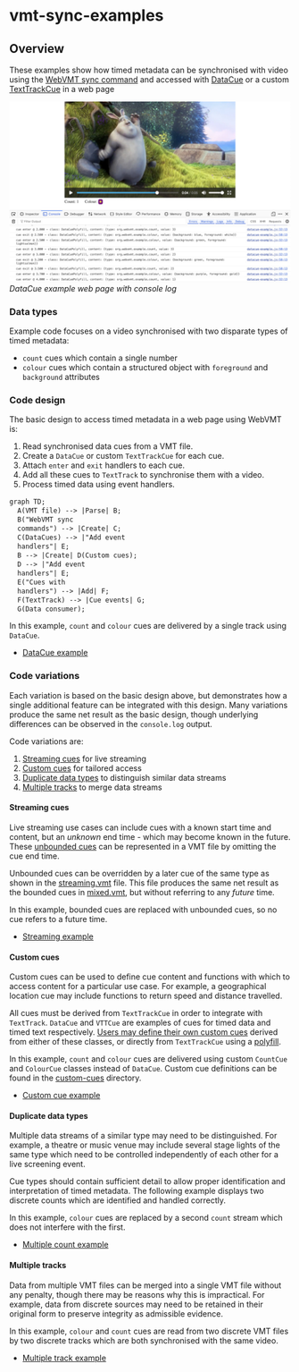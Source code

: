 # vmt-sync-examples

## Overview

These examples show how timed metadata can be synchronised with video using the [WebVMT sync command](https://www.w3.org/TR/webvmt/#synchronized-data) and accessed with [DataCue](https://wicg.github.io/datacue/#datacue-interface) or a custom [TextTrackCue](https://developer.mozilla.org/en-US/docs/Web/API/TextTrackCue) in a web page

![DataCue example web page with console log](images/DataCue_ConsoleFirefox.jpg)  
_DataCue example web page with console log_

### Data types

Example code focuses on a video synchronised with two disparate types of timed metadata:

 * `count` cues which contain a single number
 * `colour` cues which contain a structured object with `foreground` and `background` attributes

### Code design

The basic design to access timed metadata in a web page using WebVMT is:

 1. Read synchronised data cues from a VMT file.
 1. Create a `DataCue` or custom `TextTrackCue` for each cue.
 1. Attach `enter` and `exit` handlers to each cue.
 1. Add all these cues to `TextTrack` to synchronise them with a video.
 1. Process timed data using event handlers.

 ````mermaid
 graph TD;
   A(VMT file) --> |Parse| B;
   B("WebVMT sync
   commands") --> |Create| C;
   C(DataCues) --> |"Add event
   handlers"| E;
   B --> |Create| D(Custom cues);
   D --> |"Add event
   handlers"| E;
   E("Cues with
   handlers") --> |Add| F;
   F(TextTrack) --> |Cue events| G;
   G(Data consumer);
 ````

In this example, `count` and `colour` cues are delivered by a single track using `DataCue`.

* [DataCue example](https://webvmt.github.io/vmt-sync-examples/datacue.html)

### Code variations

Each variation is based on the basic design above, but demonstrates how a single additional feature can be integrated with this design. Many variations produce the same net result as the basic design, though underlying differences can be observed in the `console.log` output.

Code variations are:

 1. [Streaming cues](#streaming) for live streaming
 1. [Custom cues](#custom-cues) for tailored access
 1. [Duplicate data types](#duplicate-types) to distinguish similar data streams
 1. [Multiple tracks](#multiple-tracks) to merge data streams

#### <a id='streaming'></a>Streaming cues

Live streaming use cases can include cues with a known start time and content, but an _unknown_ end time - which may become known in the future. These [unbounded cues](https://html.spec.whatwg.org/multipage/media.html#unbounded-text-track-cue) can be represented in a VMT file by omitting the cue end time.

Unbounded cues can be overridden by a later cue of the same type as shown in the [streaming.vmt](vmt/streaming.vmt) file. This file produces the same net result as the bounded cues in [mixed.vmt](vmt/mixed.vmt), but without referring to any _future_ time.

In this example, bounded cues are replaced with unbounded cues, so no cue refers to a future time.

* [Streaming example](https://webvmt.github.io/vmt-sync-examples/streaming.html)

#### <a id='custom-cues'></a>Custom cues

Custom cues can be used to define cue content and functions with which to access content for a particular use case. For example, a geographical location cue may include functions to return speed and distance travelled.

All cues must be derived from `TextTrackCue` in order to integrate with `TextTrack`. `DataCue` and `VTTCue` are examples of cues for timed data and timed text respectively. [Users may define their own custom cues](https://html.spec.whatwg.org/multipage/media.html#guidelines-for-exposing-cues-in-various-formats-as-text-track-cues) derived from either of these classes, or directly from `TextTrackCue` using a [polyfill](polyfills).


In this example, `count` and `colour` cues are delivered using custom `CountCue` and `ColourCue` classes instead of `DataCue`. Custom cue definitions can be found in the [custom-cues](custom-cues) directory.

* [Custom cue example](https://webvmt.github.io/vmt-sync-examples/custom-cue.html)

#### <a id='duplicate-types'></a>Duplicate data types

Multiple data streams of a similar type may need to be distinguished. For example, a theatre or music venue may include several stage lights of the same type which need to be controlled independently of each other for a live screening event.

Cue types should contain sufficient detail to allow proper identification and interpretation of timed metadata. The following example displays two discrete counts which are identified and handled correctly.

In this example, `colour` cues are replaced by a second `count` stream which does not interfere with the first.

* [Multiple count example](https://webvmt.github.io/vmt-sync-examples/multi-count.html)

#### <a id='multiple-tracks'></a>Multiple tracks

Data from multiple VMT files can be merged into a single VMT file without any penalty, though there may be reasons why this is impractical. For example, data from discrete sources may need to be retained in their original form to preserve integrity as admissible evidence.

In this example, `colour` and `count` cues are read from two discrete VMT files by two discrete tracks which are both synchronised with the same video.

* [Multiple track example](https://webvmt.github.io/vmt-sync-examples/multi-track.html)
